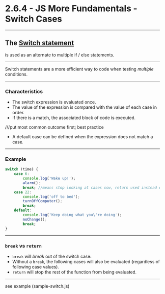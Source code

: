 # 2.6.4 - JS More Fundamentals - Switch Cases

---

## The [Switch statement](https://love2dev.com/blog/javascript-switch-statement/)

is used as an alternate to multiple if / else statements.

---

Switch statements are a more efficient way to code when testing _multiple_ conditions.

---

### Characteristics

- The switch expression is evaluated once.
- The value of the expression is compared with the value of each case in order.
- If there is a match, the associated block of code is executed.

///put most common outcome first; best practice
- A default case can be defined when the expression does not match a case.

---

### Example

```js
switch (time) {
    case 6:
        console.log('Wake up!');
        alarm();
        break; //means stop looking at cases now, return used instead only in exceptional cases
    case 22:
        console.log('off to bed');
        turnOffComputer();
        break;
    default:
        console.log('Keep doing what you\'re doing');
        noChange();
        break;
}
```

---

### `break` vs `return`

- `break` will _break_ out of the switch case.
- Without a `break`, the following cases will also be evaluated (regardless of following case values).
- `return` will stop the rest of the function from being evaluated.

---

see example (sample-switch.js)